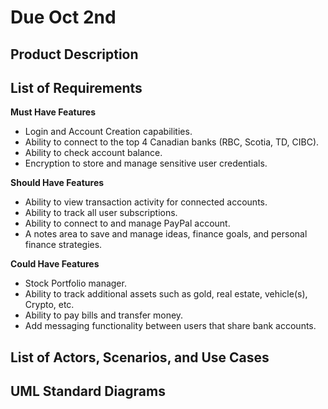 # Due Oct 2nd

## Product Description

## List of Requirements

**Must Have Features**

- Login and Account Creation capabilities.
- Ability to connect to the top 4 Canadian banks (RBC, Scotia, TD, CIBC).
- Ability to check account balance.
- Encryption to store and manage sensitive user credentials.

**Should Have Features**

- Ability to view transaction activity for connected accounts.
- Ability to track all user subscriptions.
- Ability to connect to and manage PayPal account.
- A notes area to save and manage ideas, finance goals, and personal finance strategies.

**Could Have Features**

- Stock Portfolio manager.
- Ability to track additional assets such as gold, real estate, vehicle(s), Crypto, etc.
- Ability to pay bills and transfer money.
- Add messaging functionality between users that share bank accounts.

## List of Actors, Scenarios, and Use Cases

## UML Standard Diagrams
